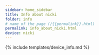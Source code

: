 ```yaml
---
sidebar: home_sidebar
title: Info about nicki
folder: info
# name of the page (/{{permalink}}.html)
permalink: info_about_nicki.html
device: nicki
---
```

{% include templates/device_info.md %}
